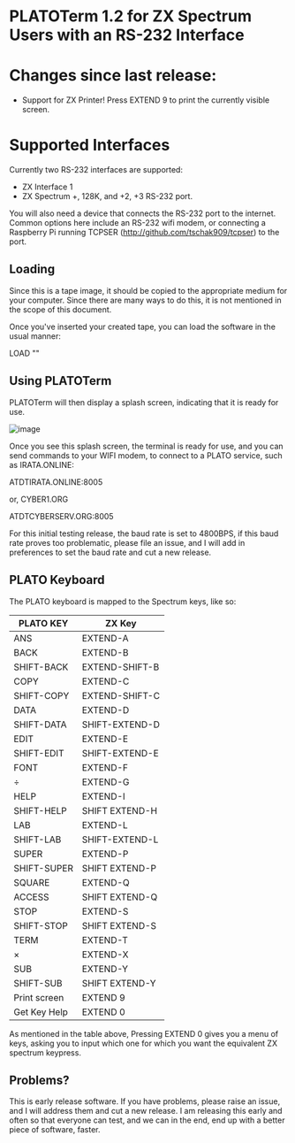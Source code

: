 PLATOTerm 1.2 for ZX Spectrum Users with an RS-232 Interface
=========================================

Changes since last release:
=================

* Support for ZX Printer! Press EXTEND 9 to print the currently visible screen.

Supported Interfaces
====================

Currently two RS-232 interfaces are supported:

* ZX Interface 1
* ZX Spectrum +, 128K, and +2, +3 RS-232 port.

You will also need a device that connects the RS-232 port to the internet. Common options here include an RS-232 wifi modem, or connecting a Raspberry Pi running TCPSER (http://github.com/tschak909/tcpser) to the port.

Loading
---------
Since this is a tape image, it should be copied to the appropriate medium for your computer. Since there are many ways to do this, it is not mentioned in the scope of this document.

Once you've inserted your created tape, you can load the software in the usual manner:

LOAD ""

Using PLATOTerm
--------------------
PLATOTerm will then display a splash screen, indicating that it is ready for use.

![image](https://i.imgur.com/xZGyEYB.png)

Once you see this splash screen, the terminal is ready for use, and you can send commands to your WIFI modem, to connect to a PLATO service, such as IRATA.ONLINE:

ATDTIRATA.ONLINE:8005

or, CYBER1.ORG

ATDTCYBERSERV.ORG:8005

For this initial testing release, the baud rate is set to 4800BPS, if this baud rate proves too problematic, please file an issue, and I will add in preferences to set the baud rate and cut a new release.

PLATO Keyboard
-------------------
The PLATO keyboard is mapped to the Spectrum keys, like so:

| PLATO KEY  	   | ZX Key  	|
|---	|---	   |
| ANS  	| EXTEND-A	|
| BACK    | EXTEND-B  	|
| SHIFT-BACK | EXTEND-SHIFT-B |
| COPY | EXTEND-C |
| SHIFT-COPY | EXTEND-SHIFT-C  |
| DATA | EXTEND-D |
| SHIFT-DATA | SHIFT-EXTEND-D |
| EDIT | EXTEND-E |
| SHIFT-EDIT | SHIFT-EXTEND-E |
| FONT | EXTEND-F |
| &#247; | EXTEND-G |
| HELP | EXTEND-I |
| SHIFT-HELP | SHIFT EXTEND-H |
| LAB | EXTEND-L |
| SHIFT-LAB | SHIFT-EXTEND-L |
| SUPER | EXTEND-P |
| SHIFT-SUPER | SHIFT EXTEND-P |
| SQUARE | EXTEND-Q |
| ACCESS | SHIFT EXTEND-Q |
| STOP | EXTEND-S |
| SHIFT-STOP | SHIFT EXTEND-S |
| TERM | EXTEND-T |
| &#215; | EXTEND-X |
| SUB | EXTEND-Y |
| SHIFT-SUB | SHIFT EXTEND-Y |
| Print screen | EXTEND 9 |
| Get Key Help | EXTEND 0 |

As mentioned in the table above, Pressing EXTEND 0 gives you a menu of keys, asking you to input which one for which you want the equivalent ZX spectrum keypress.

Problems?
-----------
This is early release software. If you have problems, please raise an issue, and I will address them and cut a new release. I am releasing this early and often so that everyone can test, and we can in the end, end up with a better piece of software, faster.
